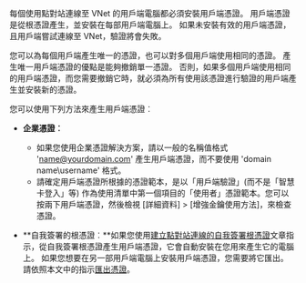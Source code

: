 每個使用點對站連線至 VNet 的用戶端電腦都必須安裝用戶端憑證。 用戶端憑證是從根憑證產生，並安裝在每部用戶端電腦上。 如果未安裝有效的用戶端憑證，且用戶端嘗試連線至 VNet，驗證將會失敗。

您可以為每個用戶端產生唯一的憑證，也可以對多個用戶端使用相同的憑證。 產生唯一用戶端憑證的優點是能夠撤銷單一憑證。 否則，如果多個用戶端使用相同的用戶端憑證，而您需要撤銷它時，就必須為所有使用該憑證進行驗證的用戶端產生並安裝新的憑證。

您可以使用下列方法來產生用戶端憑證︰

- **企業憑證︰**

  - 如果您使用企業憑證解決方案，請以一般的名稱值格式 'name@yourdomain.com' 產生用戶端憑證，而不要使用 'domain name\username' 格式。
  - 請確定用戶端憑證所根據的憑證範本，是以「用戶端驗證」(而不是「智慧卡登入」等) 作為使用清單中第一個項目的「使用者」憑證範本。您可以按兩下用戶端憑證，然後檢視 [詳細資料] > [增強金鑰使用方法]，來檢查憑證。

- **自我簽署的根憑證︰**如果您使用[建立點對站連線的自我簽署根憑證](../articles/vpn-gateway/vpn-gateway-certificates-point-to-site.md#clientcert)文章指示，從自我簽署根憑證產生用戶端憑證，它會自動安裝在您用來產生它的電腦上。 如果您想要在另一部用戶端電腦上安裝用戶端憑證，您需要將它匯出。 請依照本文中的指示[匯出憑證](../articles/vpn-gateway/vpn-gateway-certificates-point-to-site.md#clientexport)。